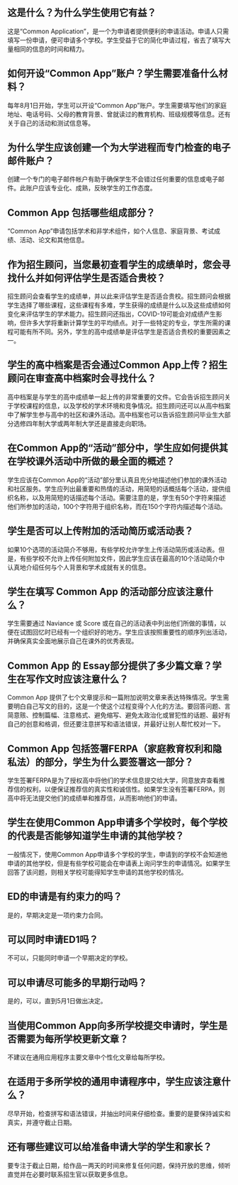 
## 这是什么？为什么学生使用它有益？

这是“Common Application”，是一个为申请者提供便利的申请活动。申请人只需填写一份申请，便可申请多个学校。学生受益于它的简化申请过程，省去了填写大量相同的信息的时间和精力。


## 如何开设“Common App”账户？学生需要准备什么材料？

每年8月1日开始，学生可以开设“Common App”账户。学生需要填写他们的家庭地址、电话号码、父母的教育背景、曾就读过的教育机构、班级规模等信息。还有关于自己的活动和测试信息等。


## 为什么学生应该创建一个为大学进程而专门检查的电子邮件账户？

创建一个专门的电子邮件帐户有助于确保学生不会错过任何重要的信息或电子邮件。此账户应该专业化、成熟，反映学生的工作态度。


## Common App 包括哪些组成部分？

“Common App”申请包括学术和非学术组件，如个人信息、家庭背景、考试成绩、活动、论文和其他信息。


## 作为招生顾问，当您最初查看学生的成绩单时，您会寻找什么并如何评估学生是否适合贵校？

招生顾问会查看学生的成绩单，并以此来评估学生是否适合贵校。招生顾问会根据学生选择了哪些课程，这些课程有多难，学生获得的成绩是什么以及这些成绩如何变化来评估学生的学术能力。招生顾问还指出，COVID-19可能会对成绩产生影响，但许多大学将重新计算学生的平均绩点。对于一些特定的专业，学生所需的课程可能有所不同。另外，学生的高中成绩单是评估学生是否适合贵校的重要因素之一。


## 学生的高中档案是否会通过Common App上传？招生顾问在审查高中档案时会寻找什么？

高中档案是与学生的高中成绩单一起上传的非常重要的文件。它会告诉招生顾问关于学校课程的信息，以及学校的学术环境和竞争情况。招生顾问还可以从高中档案中了解学生参与高中的社区和课外活动。高中档案也可以告诉招生顾问毕业生大部分选修四年制大学或两年制大学还是直接走向职场。


## 在Common App的“活动”部分中，学生应如何提供其在学校课外活动中所做的最全面的概述？

学生应该在Common App的“活动”部分里认真且充分地描述他们参加的课外活动和社区服务。学生应列出最重要和热情的活动，用简短的话概括每个活动，提供组织名称，以及用简短的话描述每个活动。需要注意的是，学生有50个字符来描述他们所参加的活动，100个字符用于组织名称，而在150个字符内描述每个活动。


## 学生是否可以上传附加的活动简历或活动表？

如果10个选项的活动简介不够用，有些学校允许学生上传活动简历或活动表。但是，有些学校不允许上传任何附加文件，因此学生应该在最高的10个活动简介中认真地介绍任何与个人背景和学术成就有关的信息。


## 学生在填写 Common App 的活动部分应该注意什么？

学生需要通过 Naviance 或 Score 或在自己的活动表中列出他们所做的事情，以便在试图回忆时已经有一个组织好的地方。学生应该按照重要性的顺序列出活动，并确保真实全面地展示自己在课外的优秀表现。
 

## Common App 的 Essay部分提供了多少篇文章？学生在写作文时应该注意什么？

Common App 提供了七个文章提示和一篇附加说明文章来表达特殊情况。学生需要明白自己写文的目的，这是一个使这个过程变得个人化的方法。要回答问题、言简意赅、控制篇幅、注意格式、避免缩写、避免太政治化或冒犯性的话题、最好有自己的创意和格调，但还要注意拼写和语法错误，并最好让别人帮忙校对一下。
 

## Common App 包括签署FERPA（家庭教育权利和隐私法）的部分，学生为什么要签署这一部分？

学生签署FERPA是为了授权高中将他们的学术信息提交给大学，同意放弃查看推荐信的权利，以便保证推荐信的真实性和诚信性。如果学生没有签署FERPA，则高中将无法提交他们的成绩单和推荐信，从而影响他们的申请。
 

## 学生在使用Common App申请多个学校时，每个学校的代表是否能够知道学生申请的其他学校？

一般情况下，使用Common App申请多个学校的学生，申请到的学校不会知道他申请的其他学校，但是有些学校可能会在申请表上询问学生的申请情况。如果学生回答了该问题，则相关学校可能得知学生申请的其他学校的情况。


## ED的申请是有约束力的吗？

是的，早期决定是一项约束力合同。


## 可以同时申请ED1吗？

不可以，只能同时申请一个早期决定的学校。


## 可以申请尽可能多的早期行动吗？

是的，可以，直到5月1日做出决定。


## 当使用Common App向多所学校提交申请时，学生是否需要为每所学校更新文章？

不建议在通用应用程序主要文章中个性化文章给每所学校。


## 在适用于多所学校的通用申请程序中，学生应该注意什么？

尽早开始，检查拼写和语法错误，并抽出时间来仔细检查。重要的是要保持诚实和真实，并遵守截止日期。


## 还有哪些建议可以给准备申请大学的学生和家长？

要专注于截止日期，给作品一两天的时间来修复任何问题，保持开放的思维，倾听直觉并在必要时联系招生官以获取更多信息。

